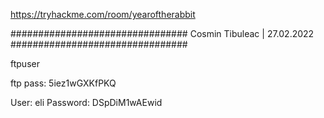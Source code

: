 https://tryhackme.com/room/yearoftherabbit


################################
			Cosmin Tibuleac | 27.02.2022
################################



ftpuser


ftp pass: 5iez1wGXKfPKQ


User: eli
Password: DSpDiM1wAEwid